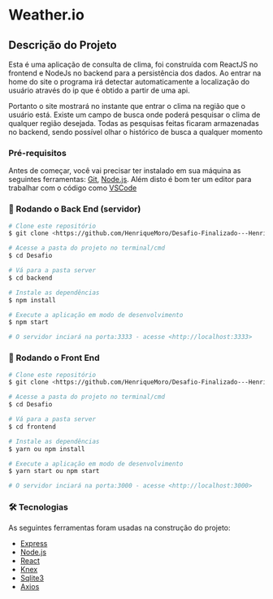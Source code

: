 # Weather.io

## Descrição do Projeto

Esta é uma aplicação de consulta de clima, foi construída com ReactJS no frontend e NodeJs no backend para a persistência dos dados.
Ao entrar na home do site o programa irá detectar automaticamente a localização do usuário através do ip que é obtido a partir de uma api.

Portanto o site mostrará no instante que entrar o clima na região que o usuário está. 
Existe um campo de busca onde poderá pesquisar o clima de qualquer região desejada.
Todas as pesquisas feitas ficaram armazenadas no backend, sendo possível olhar o histórico de busca a qualquer momento

### Pré-requisitos

Antes de começar, você vai precisar ter instalado em sua máquina as seguintes ferramentas:
[Git](https://git-scm.com), [Node.js](https://nodejs.org/en/). 
Além disto é bom ter um editor para trabalhar com o código como [VSCode](https://code.visualstudio.com/)

### 🎲 Rodando o Back End (servidor)

```bash
# Clone este repositório
$ git clone <https://github.com/HenriqueMoro/Desafio-Finalizado---Henrique-Moro.git>

# Acesse a pasta do projeto no terminal/cmd
$ cd Desafio

# Vá para a pasta server
$ cd backend

# Instale as dependências
$ npm install

# Execute a aplicação em modo de desenvolvimento
$ npm start

# O servidor inciará na porta:3333 - acesse <http://localhost:3333>
```
### 🎲 Rodando o Front End

```bash
# Clone este repositório
$ git clone <https://github.com/HenriqueMoro/Desafio-Finalizado---Henrique-Moro.git>

# Acesse a pasta do projeto no terminal/cmd
$ cd Desafio

# Vá para a pasta server
$ cd frontend

# Instale as dependências
$ yarn ou npm install

# Execute a aplicação em modo de desenvolvimento
$ yarn start ou npm start

# O servidor inciará na porta:3000 - acesse <http://localhost:3000>
```
### 🛠 Tecnologias

As seguintes ferramentas foram usadas na construção do projeto:

- [Express](https://expressjs.com/pt-br/)
- [Node.js](https://nodejs.org/en/)
- [React](https://pt-br.reactjs.org/)
- [Knex](http://knexjs.org)
- [Sqlite3](https://www.sqlite.org/index.html)
- [Axios](https://www.npmjs.com/package/axios)
